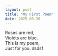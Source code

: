 ```yaml
---
layout: post
title: "My First Poem"
date: 2025-03-20
---
```


Roses are red,  
Violets are blue,  
This is my poem,  
Just for you.
dsdsf
